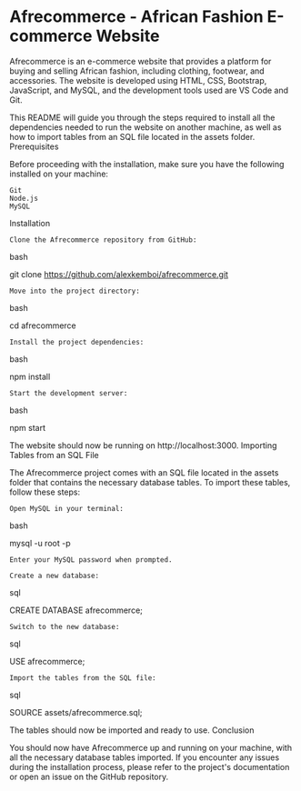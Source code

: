 # Afrecommerce - African Fashion E-commerce Website

Afrecommerce is an e-commerce website that provides a platform for buying and selling African fashion, including clothing, footwear, and accessories. The website is developed using HTML, CSS, Bootstrap, JavaScript, and MySQL, and the development tools used are VS Code and Git.

This README will guide you through the steps required to install all the dependencies needed to run the website on another machine, as well as how to import tables from an SQL file located in the assets folder.
Prerequisites

Before proceeding with the installation, make sure you have the following installed on your machine:

    Git
    Node.js
    MySQL

Installation

    Clone the Afrecommerce repository from GitHub:

bash

git clone https://github.com/alexkemboi/afrecommerce.git

    Move into the project directory:

bash

cd afrecommerce

    Install the project dependencies:

bash

npm install

    Start the development server:

bash

npm start

The website should now be running on http://localhost:3000.
Importing Tables from an SQL File

The Afrecommerce project comes with an SQL file located in the assets folder that contains the necessary database tables. To import these tables, follow these steps:

    Open MySQL in your terminal:

bash

mysql -u root -p

    Enter your MySQL password when prompted.

    Create a new database:

sql

CREATE DATABASE afrecommerce;

    Switch to the new database:

sql

USE afrecommerce;

    Import the tables from the SQL file:

sql

SOURCE assets/afrecommerce.sql;

The tables should now be imported and ready to use.
Conclusion

You should now have Afrecommerce up and running on your machine, with all the necessary database tables imported. If you encounter any issues during the installation process, please refer to the project's documentation or open an issue on the GitHub repository.
